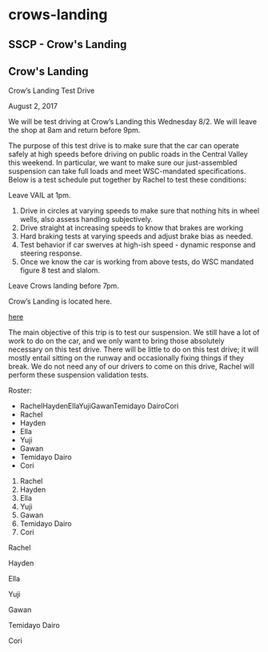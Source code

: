 # crows-landing

## SSCP - Crow's Landing

## Crow's Landing

Crow’s Landing Test Drive

August 2, 2017

We will be test driving at Crow’s Landing this Wednesday 8/2.  We will leave the shop at 8am and return before 9pm.

The purpose of this test drive is to make sure that the car can operate safely at high speeds before driving on public roads in the Central Valley this weekend.  In particular, we want to make sure our just-assembled suspension can take full loads and meet WSC-mandated specifications.  Below is a test schedule put together by Rachel to test these conditions:

Leave VAIL at 1pm.

1. Drive in circles at varying speeds to make sure that nothing hits in wheel wells, also assess handling subjectively.
2. Drive straight at increasing speeds to know that brakes are working
3. Hard braking tests at varying speeds and adjust brake bias as needed.
4. Test behavior if car swerves at high-ish speed - dynamic response and steering response.
5. Once we know the car is working from above tests, do WSC mandated figure 8 test and slalom.

Leave Crows landing before 7pm.

Crow’s Landing is located here. &#x20;

[here](https://www.google.com/maps/dir/Stanford+University,+450+Serra+Mall,+Stanford,+CA+94305/NASA+Crows+Landing+Airport+and+Test+Facility,+Crows+Landing,+CA+95313/@37.4450572,-121.1976371,17363m/data=!3m1!1e3!4m13!4m12!1m5!1m1!1s0x808fbb2a678bea9d:0x29cdf01a44fc687f!2m2!1d-122.169719!2d37.4274745!1m5!1m1!1s0x8091b068933f09ed:0xbb14ea12188f929!2m2!1d-121.1094188!2d37.4080056)

The main objective of this trip is to test our suspension.  We still have a lot of work to do on the car, and we only want to bring those absolutely necessary on this test drive.  There will be little to do on this test drive; it will mostly entail sitting on the runway and occasionally fixing things if they break.  We do not need any of our drivers to come on this drive, Rachel will perform these suspension validation tests.

Roster:

* RachelHaydenEllaYujiGawanTemidayo DairoCori
* Rachel
* Hayden
* Ella
* Yuji
* Gawan
* Temidayo Dairo
* Cori

1. Rachel
2. Hayden
3. Ella
4. Yuji
5. Gawan
6. Temidayo Dairo
7. Cori

Rachel

Hayden

Ella

Yuji

Gawan

Temidayo Dairo

Cori
